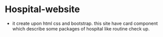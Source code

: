 # Hospital-website
- it create upon html css and bootstrap. this site have card component which describe some packages of hospital like routine check up.
